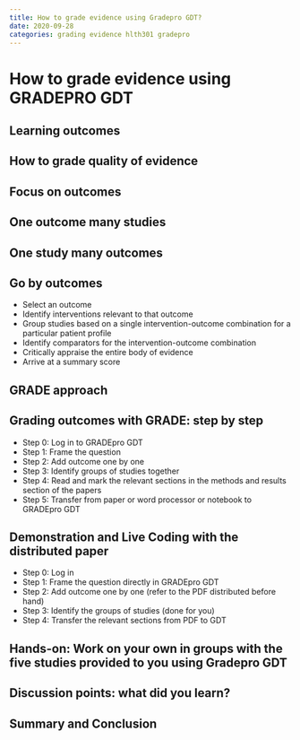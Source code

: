 ```yaml
---
title: How to grade evidence using Gradepro GDT?
date: 2020-09-28
categories: grading evidence hlth301 gradepro 
---
```

# How to grade evidence using GRADEPRO GDT

## Learning outcomes

## How to grade quality of evidence

## Focus on outcomes

## One outcome many studies

## One study many outcomes

## Go by outcomes
- Select an outcome
- Identify interventions relevant to that outcome
- Group studies based on a single intervention-outcome combination for a particular patient profile
- Identify comparators for the intervention-outcome combination
- Critically appraise the entire body of evidence
- Arrive at a summary score

## GRADE approach

## Grading outcomes with GRADE: step by step
- Step 0: Log in to GRADEpro GDT
- Step 1: Frame the question
- Step 2: Add outcome one by one
- Step 3: Identify groups of studies together
- Step 4: Read and mark the relevant sections in the methods and results section of the papers
- Step 5: Transfer from paper or word processor or notebook to GRADEpro GDT

## Demonstration and Live Coding with the distributed paper
- Step 0: Log in
- Step 1: Frame the question directly in GRADEpro GDT
- Step 2: Add outcome one by one (refer to the PDF distributed before hand)
- Step 3: Identify the groups of studies (done for you)
- Step 4: Transfer the relevant sections from PDF to GDT

## Hands-on: Work on your own in groups with the five studies provided to you using Gradepro GDT

## Discussion points: what did you learn?

## Summary and Conclusion
